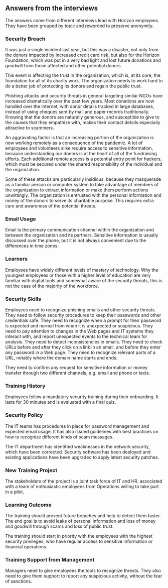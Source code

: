 ## Answers from the interviews

The answers come from different interviews lead with Horizon employees.
They have been grouped by topic and reworded to preserve anonymity.

### Security Breach

It was just a single incident last year, but this was a disaster,
not only from the donors impacted by increased credit card risk, but
also for the Horizon Foundation, which was put in a very bad light
and lost future donations and goodwill from those affected and other
potential donors.

This event is affecting the trust in the organization, which is, at its core,
the foundation for all of its charity work. The organization needs to work
hard to do a better job of protecting its donors and regain the public trust.

Phishing attacks and security threats in general targeting similar NGOs
have increased dramatically over the past few years. Most donations are
now handled over the Internet, with donor details tracked in large databases,
instead of using cheques sent by mail and paper records traditionally.
Knowing that the donors are naturally generous, and susceptible to give
to the causes that they empathize with, makes their contact details
especially attractive to scammers.

An aggravating factor is that an increasing portion of the organization is now
working remotely as a consequence of the pandemic. A lot of employees and
volunteers alike require access to sensitive information, because understanding
our donors is at the heart of all of the fundraising efforts. Each additional
remote access is a potential entry point for hackers, which must be secured
under the shared responsibility of the individual and the organization.

Some of these attacks are particularly insidious, because they masquerade
as a familiar person or computer system to take advantage of members of
the organization to extract information or make them perform actions
unwittingly. The organization is entrusted with the personal information
and money of the donors to serve its charitable purpose. This requires
extra care and awareness of the potential threats.

### Email Usage

Email is the primary communication channel within the organization and
between the organization and its partners. Sensitive information is usually
discussed over the phone, but it is not always convenient due to the
differences in time zones.

### Learners

Employees have widely different levels of mastery of technology. Why the
youngest employees or those with a higher level of education are very familiar
with digital tools and somewhat aware of the security threats, this is not
the case of the majority of the workforce.

### Security Skills

Employees need to recognize phishing emails and other security threats.
They need to follow security procedures to keep their passwords and other
credentials safe. They need to recognize when a prompt for their password
is expected and normal from when it is unexpected or suspicious. They need
to pay attention to changes in the Web pages and IT systems they interact
with, and report unexpected events to the technical team for analysis.
They need to detect inconsistencies in emails. They need to check URLs
before and after they click on a link in an email, and before they enter
any password in a Web page. They need to recognize relevant parts of a URL,
notably where the domain name starts and ends.

They need to confirm any request for sensitive information or money transfer
through two different channels, e.g. email and phone or texts.

### Training History

Employees follow a mandatory security training during their onboarding.
It lasts for 30 minutes and is evaluated with a final quiz.

### Security Policy

The IT teams has procedures in place for password management and expected
email usage. It has also issued guidelines with best practices on how to
recognize different kinds of scam messages.

The IT department has identified weaknesses in the network security, which
have been corrected. Security software has been deployed and existing
applications have been upgraded to apply latest security patches.

### New Training Project

The stakeholders of the project is a joint task force of IT and HR,
associated with a team of enthusiastic employees from Operations
willing to take part in a pilot.

### Learning Outcome

The training should prevent future breaches and help to detect them faster.
The end goal is to avoid leaks of personal information and loss of money
and goodwill through scams and loss of public trust.

The training should start in priority with the employees with the highest
security privileges, who have regular access to sensitive information
or financial operations.

### Training Support from Management

Managers need to give employees the tools to recognize threats.
They also need to give them support to report any suspicious activity,
without the fear of sanctions.
